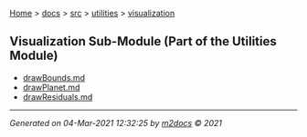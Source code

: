 [Home](../../../index.md) > [docs](../../../docs_index.md) > [src](../../src_index.md) > [utilities](../utilities_index.md) > [visualization](visualization_index.md)  

## Visualization Sub-Module (Part of the Utilities Module)

- [drawBounds.md](drawBounds.md)
- [drawPlanet.md](drawPlanet.md)
- [drawResiduals.md](drawResiduals.md)

***

*Generated on 04-Mar-2021 12:32:25 by [m2docs](https://github.com/crgnam-research/m2docs) © 2021*